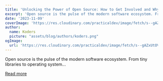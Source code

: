 ```yaml
---
title: 'Unlocking the Power of Open Source: How to Get Involved and Why It Matters'
excerpt: 'Open source is the pulse of the modern software ecosystem. From tiny libraries to operating system...'
date: '2023-11-09'
coverImage: 'https://res.cloudinary.com/practicaldev/image/fetch/s--gAZxUtOV--/c_imagga_scale,f_auto,fl_progressive,h_420,q_auto,w_1000/https://dev-to-uploads.s3.amazonaws.com/uploads/articles/8dov0z0wvdf3cra4c2g7.jpeg'
author:
  name: Koders
  picture: "assets/blog/authors/koders.png"
ogImage:
  url: 'https://res.cloudinary.com/practicaldev/image/fetch/s--gAZxUtOV--/c_imagga_scale,f_auto,fl_progressive,h_420,q_auto,w_1000/https://dev-to-uploads.s3.amazonaws.com/uploads/articles/8dov0z0wvdf3cra4c2g7.jpeg'
---
```


Open source is the pulse of the modern software ecosystem. From tiny libraries to operating system...

[Read more](https://dev.to/opensign/unlocking-the-power-of-open-source-how-to-get-involved-and-why-it-matters-2b68)

